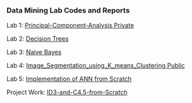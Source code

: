 ### Data Mining Lab Codes and Reports 
Lab 1: [Principal-Component-Analysis Private](https://github.com/amitpant7/Principal-Component-Analysis)  
  
Lab 2: [Decision Trees](https://github.com/amitpant7/Decision-Trees)  
  
Lab 3: [Naive Bayes](https://github.com/amitpant7/Naive-Bayes)  
  
Lab 4: [Image_Segmentation_using_K_means_Clustering Public](https://github.com/amitpant7/Image_Segmentation_using_K_means_Clustering)  
  
Lab 5: [Implementation of ANN from Scratch](https://github.com/amitpant7/Data-Mining-Labs/blob/main/ANN%20(2).pdf)  
  
Project Work: [ID3-and-C4.5-from-Scratch](https://github.com/amitpant7/ID3-and-C4.5-from-Scratch)  

  
